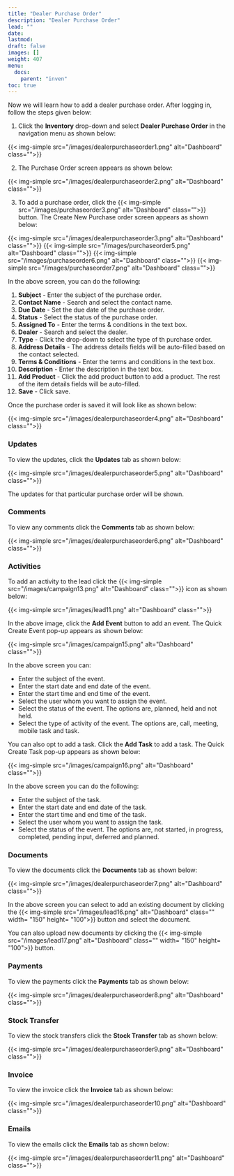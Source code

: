 ```yaml
---
title: "Dealer Purchase Order"
description: "Dealer Purchase Order"
lead: ""
date:
lastmod:
draft: false
images: []
weight: 407
menu:
  docs:
    parent: "inven"
toc: true
---
```


Now we will learn how to add a dealer purchase order. After logging in, follow the steps given below:

1.	Click the **Inventory** drop-down and select **Dealer Purchase Order** in the navigation menu as shown below:

 {{< img-simple src="/images/dealerpurchaseorder1.png"  alt="Dashboard" class="">}}

2.	The Purchase Order screen appears as shown below:

 {{< img-simple src="/images/dealerpurchaseorder2.png"  alt="Dashboard" class="">}}

3.	To add a purchase order, click the  {{< img-simple src="/images/purchaseorder3.png"  alt="Dashboard" class="">}} button. The Create New Purchase order screen appears as shown below:

{{< img-simple src="/images/dealerpurchaseorder3.png"  alt="Dashboard" class="">}}
{{< img-simple src="/images/purchaseorder5.png"  alt="Dashboard" class="">}}
{{< img-simple src="/images/purchaseorder6.png"  alt="Dashboard" class="">}}
{{< img-simple src="/images/purchaseorder7.png"  alt="Dashboard" class="">}}

In the above screen, you can do the following:
1. **Subject** - Enter the subject of the purchase order.
2. **Contact Name** - Search and select the contact name.
3. **Due Date** - Set the due date of the purchase order.
4. **Status** - Select the status of the purchase order.
5. **Assigned To** - Enter the terms & conditions in the text box.
6. **Dealer** - Search and select the dealer.
7. **Type** - Click the drop-down to select the type of th purchase order.
8. **Address Details** - The address details fields will be auto-filled based on the contact selected.
9. **Terms & Conditions** - Enter the terms and conditions in the text box.
10. **Description** - Enter the description in the text box.
11. **Add Product** - Click the add product button to add a product. The rest of the item details fields will be auto-filled.
12. **Save** - Click save.

Once the purchase order is saved it will look like as shown below:

{{< img-simple src="/images/dealerpurchaseorder4.png"  alt="Dashboard" class="">}}

### Updates

To view the updates, click the **Updates** tab as shown below:

{{< img-simple src="/images/dealerpurchaseorder5.png"  alt="Dashboard" class="">}}

The updates for that particular purchase order will be shown.

### Comments

To view any comments click the **Comments** tab as shown below:

{{< img-simple src="/images/dealerpurchaseorder6.png"  alt="Dashboard" class="">}}

### Activities

To add an activity to the lead click the {{< img-simple src="/images/campaign13.png"  alt="Dashboard" class="">}} icon as shown below:

{{< img-simple src="/images/lead11.png"  alt="Dashboard" class="">}}

In the above image, click the **Add Event** button to add an event. The Quick Create Event pop-up appears as shown below:

{{< img-simple src="/images/campaign15.png"  alt="Dashboard" class="">}}

In the above screen you can:

* Enter the subject of the event.
* Enter the start date and end date of the event.
* Enter the start time and end time of the event.
* Select the user whom you want to assign the event.
* Select the status of the event. The options are, planned, held and not held.
* Select the type of activity of the event. The options are, call, meeting, mobile task and task.

You can also opt to add a task. Click the **Add Task** to add a task. The Quick Create Task pop-up appears as shown below:

{{< img-simple src="/images/campaign16.png"  alt="Dashboard" class="">}}

In the above screen you can do the following:

* Enter the subject of the task.
* Enter the start date and end date of the task.
* Enter the start time and end time of the task.
* Select the user whom you want to assign the task.
* Select the status of the event. The options are, not started, in progress, completed,  pending input, deferred and planned.

### Documents

To view the documents click the **Documents** tab as shown below:

{{< img-simple src="/images/dealerpurchaseorder7.png"  alt="Dashboard" class="">}}

In the above screen you can select to add an existing document by clicking the {{< img-simple src="/images/lead16.png"  alt="Dashboard" class="" width= "150" height= "100">}} button and select the document.

You can also upload new documents by clicking the {{< img-simple src="/images/lead17.png"  alt="Dashboard" class="" width= "150" height= "100">}} button.

### Payments

To view the payments click the **Payments** tab as shown below:

{{< img-simple src="/images/dealerpurchaseorder8.png"  alt="Dashboard" class="">}}

### Stock Transfer

To view the stock transfers click the **Stock Transfer** tab as shown below:

{{< img-simple src="/images/dealerpurchaseorder9.png"  alt="Dashboard" class="">}}

### Invoice

To view the invoice click the **Invoice** tab as shown below:

{{< img-simple src="/images/dealerpurchaseorder10.png"  alt="Dashboard" class="">}}

### Emails

To view the emails click the **Emails** tab as shown below:

{{< img-simple src="/images/dealerpurchaseorder11.png"  alt="Dashboard" class="">}}
